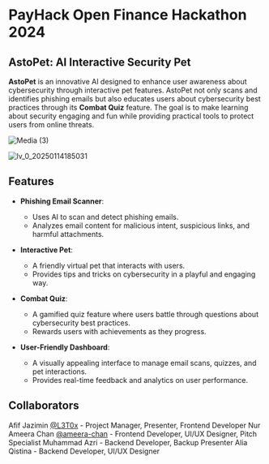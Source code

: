 # PayHack Open Finance Hackathon 2024
## AstoPet: AI Interactive Security Pet
**AstoPet** is an innovative AI designed to enhance user awareness about cybersecurity through interactive pet features. AstoPet not only scans and identifies phishing emails but also educates users about cybersecurity best practices through its **Combat Quiz** feature. The goal is to make learning about security engaging and fun while providing practical tools to protect users from online threats.


![Media (3)](https://github.com/user-attachments/assets/c9a43203-e974-408a-b974-d963737400e2)

![lv_0_20250114185031](https://github.com/user-attachments/assets/d18e9f0a-ba48-4f29-9df7-763a33df5505)



## Features
- **Phishing Email Scanner**:
  - Uses AI to scan and detect phishing emails.
  - Analyzes email content for malicious intent, suspicious links, and harmful attachments.

- **Interactive Pet**:
  - A friendly virtual pet that interacts with users.
  - Provides tips and tricks on cybersecurity in a playful and engaging way.

- **Combat Quiz**:
  - A gamified quiz feature where users battle through questions about cybersecurity best practices.
  - Rewards users with achievements as they progress.

- **User-Friendly Dashboard**:
  - A visually appealing interface to manage email scans, quizzes, and pet interactions.
  - Provides real-time feedback and analytics on user performance.

## Collaborators
  Afif Jazimin [@L3T0x](https://github.com/L3T0x) - Project Manager, Presenter, Frontend Developer
  Nur Ameera Chan [@ameera-chan](https://github.com/ameera-chan) - Frontend Developer, UI/UX Designer, Pitch Specialist
  Muhammad Azri - Backend Developer, Backup Presenter
  Alia Qistina - Backend Developer, UI/UX Designer
